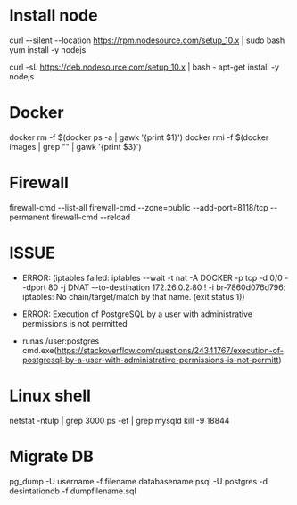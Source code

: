 # Install node

curl --silent --location https://rpm.nodesource.com/setup_10.x | sudo bash
yum install -y nodejs

curl -sL https://deb.nodesource.com/setup_10.x | bash -
apt-get install -y nodejs

# Docker

docker rm -f $(docker ps -a | gawk '{print $1}')
docker rmi -f $(docker images | grep  "<none>" | gawk '{print $3}')

# Firewall

firewall-cmd --list-all
firewall-cmd --zone=public --add-port=8118/tcp --permanent
firewall-cmd --reload

# ISSUE

- ERROR: (iptables failed: iptables --wait -t nat -A DOCKER -p tcp -d 0/0 --dport 80 -j DNAT --to-destination 172.26.0.2:80 ! -i br-7860d076d796: iptables: No chain/target/match by that name.
  (exit status 1))

- ERROR: Execution of PostgreSQL by a user with administrative permissions is not permitted
- runas /user:postgres cmd.exe(https://stackoverflow.com/questions/24341767/execution-of-postgresql-by-a-user-with-administrative-permissions-is-not-permitt)

# Linux shell

netstat -ntulp | grep 3000
ps -ef | grep mysqld
kill -9 18844

# Migrate DB

pg_dump -U username -f filename databasename
psql -U postgres -d desintationdb -f dumpfilename.sql
